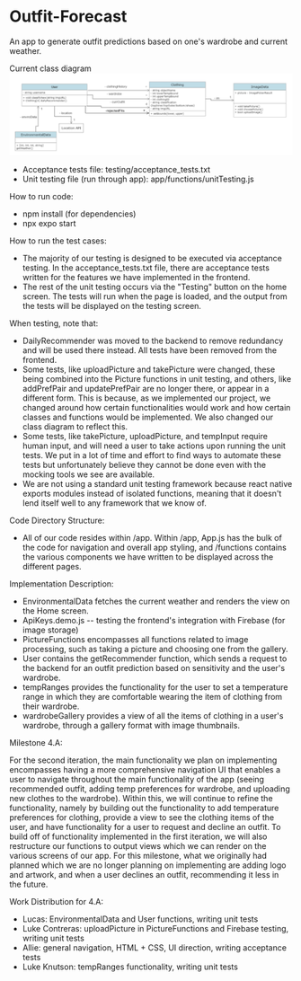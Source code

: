 # Outfit-Forecast

An app to generate outfit predictions based on one's wardrobe and current weather.

Current class diagram
![Class Diagram](class-diagrams/updatedClassDiagram5.png)

* Acceptance tests file: testing/acceptance_tests.txt
* Unit testing file (run through app): app/functions/unitTesting.js

How to run code:
- npm install (for dependencies)
- npx expo start

How to run the test cases:
- The majority of our testing is designed to be executed via acceptance testing. In the acceptance_tests.txt file, there are acceptance tests written for the features we have implemented in the frontend.
- The rest of the unit testing occurs via the "Testing" button on the home screen. The tests will run when the page is loaded, and the output from the tests will be displayed on the testing screen.

When testing, note that:
- DailyRecommender was moved to the backend to remove redundancy and will be used there instead. All tests have been removed from the frontend.
- Some tests, like uploadPicture and takePicture were changed, these being combined into the Picture functions in unit testing, and others, like addPrefPair and updatePrefPair are no longer there, or appear in a different form. This is because, as we implemented our project, we changed around how certain functionalities would work and how certain classes and functions would be implemented. We also changed our class diagram to reflect this.
- Some tests, like takePicture, uploadPicture, and tempInput require human input, and will need a user to take actions upon running the unit tests. We put in a lot of time and effort to find ways to automate these tests but unfortunately believe they cannot be done even with the mocking tools we see are available.
- We are not using a standard unit testing framework because react native exports modules instead of isolated functions, meaning that it doesn't lend itself well to any framework that we know of.

Code Directory Structure:
 * All of our code resides within /app. Within /app, App.js has the bulk of the code for navigation and overall app styling, and /functions contains the various components we have written to be displayed across the different pages.

Implementation Description:
 * EnvironmentalData fetches the current weather and renders the view on the Home screen.
 * ApiKeys.demo.js -- testing the frontend's integration with Firebase (for image storage)
 * PictureFunctions encompasses all functions related to image processing, such as taking a picture and choosing one from the gallery. 
 * User contains the getRecommender function, which sends a request to the backend for an outfit prediction based on sensitivity and the user's wardrobe.
 * tempRanges provides the functionality for the user to set a temperature range in which they are comfortable wearing the item of clothing from their wardrobe.
 * wardrobeGallery provides a view of all the items of clothing in a user's wardrobe, through a gallery format with image thumbnails. 

Milestone 4.A:

For the second iteration, the main functionality we plan on implementing encompasses having a more comprehensive navigation UI that enables a user to navigate throughout the main functionality of the app (seeing recommended outfit, adding temp preferences for wardrobe, and uploading new clothes to the wardrobe). Within this, we will continue to refine the functionality, namely by building out the functionality to add temperature preferences for clothing, provide a view to see the clothing items of the user, and have functionality for a user to request and decline an outfit. To build off of functionality implemented in the first iteration, we will also restructure our functions to output views which we can render on the various screens of our app.
For this milestone, what we originally had planned which we are no longer planning on implementing are adding logo and artwork, and when a user declines an outfit, recommending it less in the future. 
 
Work Distribution for 4.A:
* Lucas: EnvironmentalData and User functions, writing unit tests
* Luke Contreras: uploadPicture in PictureFunctions and Firebase testing, writing unit tests
* Allie: general navigation, HTML + CSS, UI direction, writing acceptance tests
* Luke Knutson: tempRanges functionality, writing unit tests


